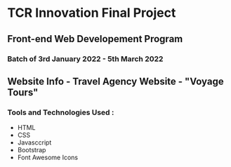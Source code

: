 # TCR Innovation Final Project

## Front-end Web Developement Program
### Batch of 3rd January 2022 - 5th March 2022
## Website Info - Travel Agency Website - "Voyage Tours"

### Tools and Technologies Used :
* HTML
* CSS
* Javasccript
* Bootstrap
* Font Awesome Icons

